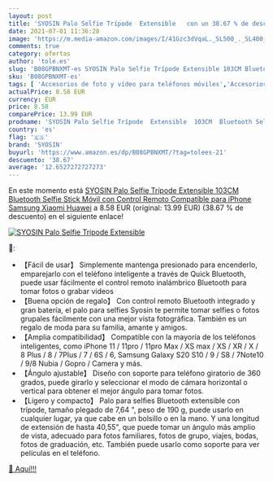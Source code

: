 ```yaml
---
layout: post
title: 'SYOSIN Palo Selfie Trípode  Extensible   con un 38.67 % de descuento'
date: 2021-07-01 11:36:28
image: 'https://m.media-amazon.com/images/I/41Gzc3dVqaL._SL500_._SL400_.jpg'
comments: true
category: ofertas
author: 'tole.es'
slug: 'B08GPBNXMT-es SYOSIN Palo Selfie Trípode Extensible 103CM Bluetooth...'
sku: 'B08GPBNXMT-es'
tags: [ 'Accesorios de foto y vídeo para teléfonos móviles','Accesorios para móviles','Comunicación móvil y accesorios','Electrónica','Palos selfie','iphone','syosin', ]
actualPrice: 8.58 EUR
currency: EUR
price: 8.58
comparePrice: 13.99 EUR
prodname: 'SYOSIN Palo Selfie Trípode  Extensible  103CM  Bluetooth Selfie Stick Móvil con Control Remoto Compatible para iPhone Samsung Xiaomi Huawei'
country: 'es'
flag: '🇪🇸'
brand: 'SYOSIN'
buyurl: 'https://www.amazon.es/dp/B08GPBNXMT/?tag=tolees-21'
descuento: '38.67'
average: '12.6527272727273'
---
```


En este momento está [SYOSIN Palo Selfie Trípode  Extensible  103CM  Bluetooth Selfie Stick Móvil con Control Remoto Compatible para iPhone Samsung Xiaomi Huawei](https://www.amazon.es/dp/B08GPBNXMT/?tag=tolees-21) a 8.58 EUR (original: 13.99 EUR) (38.67 %  de descuento) en el siguiente enlace!

[![SYOSIN Palo Selfie Trípode  Extensible  ](https://m.media-amazon.com/images/I/41Gzc3dVqaL._SL500_._SL400_.jpg)](https://www.amazon.es/dp/B08GPBNXMT/?tag=tolees-21)

🔎:

- 【Fácil de usar】 Simplemente mantenga presionado para encenderlo, emparejarlo con el teléfono inteligente a través de Quick Bluetooth, puede usar fácilmente el control remoto inalámbrico Bluetooth para tomar fotos o grabar videos
- 【Buena opción de regalo】 Con control remoto Bluetooth integrado y gran batería, el palo para selfies Syosin te permite tomar selfies o fotos grupales fácilmente con una mejor vista fotográfica. También es un regalo de moda para su familia, amante y amigos.
- 【Amplia compatibilidad】 Compatible con la mayoría de los teléfonos inteligentes, como iPhone 11 / 11pro / 11pro Max / XS max / XS / XR / X / 8 Plus / 8 / 7Plus / 7 / 6S / 6, Samsung Galaxy S20 S10 / 9 / S8 / 7Note10 / 9/8 Nubia / Gopro / Camera y más.
- 【Ángulo ajustable】 Diseño con soporte para teléfono giratorio de 360 grados, puede girarlo y seleccionar el modo de cámara horizontal o vertical para obtener el mejor ángulo para tomar fotos.
- 【Ligero y compacto】 Palo para selfies Bluetooth extensible con trípode, tamaño plegado de 7,64 ", peso de 190 g, puede usarlo en cualquier lugar, ya que cabe en un bolsillo o en la mano. Y una longitud de extensión de hasta 40,55", que puede tomar un ángulo más amplio de vista, adecuado para fotos familiares, fotos de grupo, viajes, bodas, fotos de graduación, etc. También puede usarlo como soporte para ver películas en el teléfono.

[🛒 Aquí!!!](https://www.amazon.es/dp/B08GPBNXMT/?tag=tolees-21)
